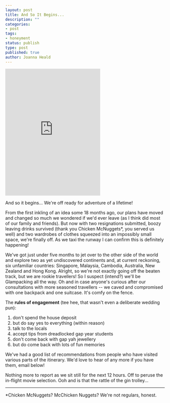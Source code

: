 ```yaml
---
layout: post
title: And So It Begins...
description: ""
categories:
- post
tags:
- honeyment
status: publish
type: post
published: true
author: Joanna Heald
---
```


<div class="inline-image inline-image-right">
	<iframe class="pull-right" src="https://www.flickr.com/photos/joekearney/16696031682/in/set-72157647810587354/player/" width="300" height="400" frameborder="0" allowfullscreen webkitallowfullscreen mozallowfullscreen oallowfullscreen msallowfullscreen></iframe>
</div>

And so it begins... We're off ready for adventure of a lifetime!

From the first inkling of an idea some 18 months ago, our plans have moved and changed so much we wondered if we'd ever leave (as I think did most of our family and friends). But now with two resignations submitted, boozy leaving drinks survived (thank you Chicken McNuggets*, you served us well) and two wardrobes of clothes squeezed into an impossibly small space, we're finally off. As we taxi the runway I can confirm this is definitely happening!

We've got just under five months to jet over to the other side of the world and explore two as yet undiscovered continents and, at current reckoning, six unfamiliar countries: Singapore, Malaysia, Cambodia, Australia, New Zealand and Hong Kong. Alright, so we're not exactly going off the beaten track, but we are rookie travellers! So I suspect (intend?) we'll be Glampacking all the way. Oh and in case anyone's curious after our consultations with more seasoned travellers -- we caved and compromised with one backpack and one suitcase. It's comfy on the fence.

The **rules of engagement** (tee hee, that wasn't even a deliberate wedding pun):

1. don't spend the house deposit
1. but do say yes to everything (within reason)
1. talk to the locals
1. accept tips from dreadlocked gap year students
1. don't come back with gap yah jewellery
1. but do come back with lots of fun memories

We've had a good list of recommendations from people who have visited various parts of the itinerary. We'd love to hear of any more if you have them, email below!

Nothing more to report as we sit still for the next 12 hours. Off to peruse the in-flight movie selection. Ooh and is that the rattle of the gin trolley...

***

*Chicken McNuggets? McChicken Nuggets? We're not regulars, honest.
